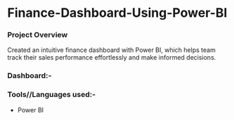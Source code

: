 # Finance-Dashboard-Using-Power-BI




### Project Overview
Created an intuitive finance dashboard with Power BI, which helps team track their sales performance effortlessly and make informed decisions.

### Dashboard:-







### Tools//Languages used:-

- Power BI



